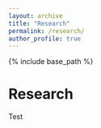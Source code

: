 ```yaml
---
layout: archive
title: "Research"
permalink: /research/
author_profile: true
---
```


{% include base_path %}

Research
======

Test
